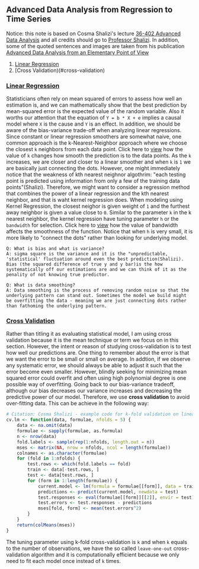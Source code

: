 ## Advanced Data Analysis from Regression to Time Series 

Notice: this note is based on Cosma Shalizi's lecture [36-402 Advanced Data Analysis](https://www.stat.cmu.edu/~cshalizi/uADA/17/) and all credits should go to [Professor Shalizi](https://en.wikipedia.org/wiki/Cosma_Shalizi). In addition, some of the quoted sentences and images are taken from his publication [Advanced Data Analysis from an Elementary Point of View](https://www.stat.cmu.edu/~cshalizi/ADAfaEPoV/ADAfaEPoV.pdf)

1. [Linear Regression](#linear-regression)
2. [Cross Validation)(#cross-validation)

### [Linear Regression](https://www.stat.cmu.edu/~cshalizi/uADA/17/hw/01/hw-01.pdf)

Statisticians often rely on mean squared of errors to assess how well an estimation is, and we can mathematically show that the best prediction by mean-squared error is the expected value of the random variable. Also it worths our attention that the equation of `Y = b * X + e` implies a causal model where `X` is the cause and `Y` is an effect. In addition, we should be aware of the bias-variance trade-off when analyzing linear regressions. Since constant or linear regression smoothers are somewhat naive, one common approach is the k-Nearest-Neighbor approach where we choose the closest `k` neighbors from each data point. Click here to [view](./img/1.png) how the value of `k` changes how smooth the prediction is to the data points. As the `k` increases, we are closer and closer to a linear smoother and when `k` is `1` we are basically just connecting the dots. However, one might immediately notice that the weakness of kth nearest neighnor algothrim: "each testing point is predicted using information from only a few of the training data points"(Shalizi). Therefore, we might want to consider a regression method that combines the power of a linear regression and the kth nearest neighbor, and that is waht kernel regression does. When modeling using Kernel Regression, the closest neighor is given weight of `1` and the furthest away neighbor is given a value close to `0`. Similar to the parameter `k` in the k nearest neighbor, the kernel regression have tuning parameter `h` or the `bandwidth` for selection. Click here to [view](https://upload.wikimedia.org/wikipedia/commons/thumb/2/2a/Kernel_density.svg/250px-Kernel_density.svg.png) how the value of bandwidth affects the smoothness of the function. Notice that when `h` is very small, it is more likely to "connect the dots" rather than looking for underlying model. 

```
Q: What is bias and what is variance?
A: sigma square is the variance and it is the "unpredictable, 'statistical' fluctuation around even the best prediction(Shalizi). Bias (the squared difference of true y and y bar)is the how systematically off our estimations are and we can think of it as the penality of not knowing true predictor. 

Q: What is data smoothing?
A: Data smoothing is the process of removing random noise so that the underlying pattern can stand out. Sometimes the model we build might be overfitting the data - meaning we are just connecting dots rather than fathoming the underlying pattern. 
```

###  [Cross Validation](https://www.stat.cmu.edu/~cshalizi/uADA/17/hw/02/hw-02.pdf)

Rather than titling it as evaluating statistical model, I am using cross validation because it is the mean technique or term we focus on in this section. However, the intent or reason of studying cross-validation is to test how well our predictions are. One thing to remember about the error is that we want the error to be small or small on average. In addtion, if we observe any systematic error, we should always be able to adjust it such that the error become even smaller. However, blindly seeking for minimizing mean squared error could overfit and often using high polynomial degree is one possible way of overfitting. Going back to our bias-variance tradeoff, although our bias decreases our variance increases and decreasing the predictive power of our model. Therefore, we use __cross validation__ to avoid over-fitting data. This can be achieve in the following way:

``` R
# Citation: Cosma Shalizi - example code for k-fold validation on linear model 
cv.lm <- function(data, formulae, nfolds = 5) {
    data <- na.omit(data)
    formulae <- sapply(formulae, as.formula)
    n <- nrow(data)
    fold.labels <- sample(rep(1:nfolds, length.out = n))
    mses <- matrix(NA, nrow = nfolds, ncol = length(formulae))
    colnames <- as.character(formulae)
    for (fold in 1:nfolds) {
        test.rows <- which(fold.labels == fold)
        train <- data[-test.rows, ]
        test <- data[test.rows, ]
        for (form in 1:length(formulae)) {
            current.model <- lm(formula = formulae[[form]], data = train)
            predictions <- predict(current.model, newdata = test)
            test.responses <- eval(formulae[[form]][[2]], envir = test)
            test.errors <- test.responses - predictions
            mses[fold, form] <- mean(test.errors^2)
        }
    }
    return(colMeans(mses))
}
```
The tuning parameter using k-fold cross-validation is `k` and when `k` equals to the number of observations, we have the so called `leave-one-out` cross-validation algorithm and it is computationally efficient because we only need to fit each model once instead of `k` times. 



